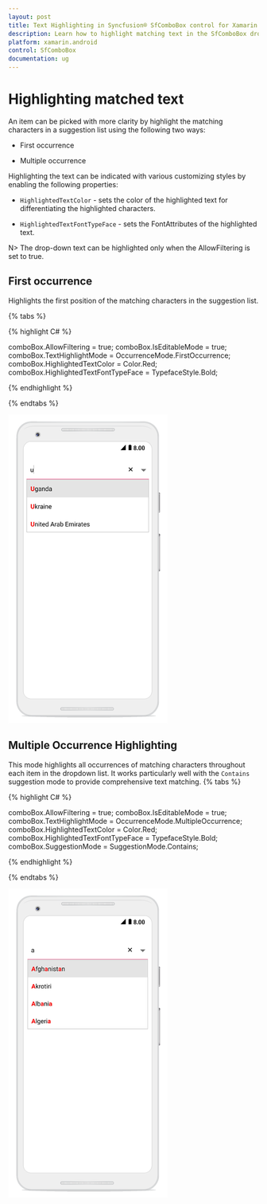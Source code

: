```yaml
---
layout: post
title: Text Highlighting in Syncfusion® SfComboBox control for Xamarin.Android
description: Learn how to highlight matching text in the SfComboBox dropdown list to improve user experience and make item selection more intuitive with customizable highlighting options.
platform: xamarin.android
control: SfComboBox
documentation: ug
---
```


# Highlighting matched text

An item can be picked with more clarity by highlight the matching characters in a suggestion list using the following two ways:

* First occurrence

* Multiple occurrence

Highlighting the text can be indicated with various customizing styles by enabling the following properties:

* `HighlightedTextColor` - sets the color of the highlighted text for differentiating the highlighted characters.

* `HighlightedTextFontTypeFace` - sets the FontAttributes of the highlighted text.

N> The drop-down text can be highlighted only when the AllowFiltering is set to true.

## First occurrence

Highlights the first position of the matching characters in the suggestion list.

{% tabs %}

{% highlight C# %}

comboBox.AllowFiltering = true;
comboBox.IsEditableMode = true;
comboBox.TextHighlightMode = OccurrenceMode.FirstOccurrence;
comboBox.HighlightedTextColor = Color.Red;
comboBox.HighlightedTextFontTypeFace = TypefaceStyle.Bold; 
	 
{% endhighlight %}

{% endtabs %}

![SfComboBox with first occurrence text highlighting](images/FirstOccurrence.png)

## Multiple Occurrence Highlighting

This mode highlights all occurrences of matching characters throughout each item in the dropdown list. It works particularly well with the `Contains` suggestion mode to provide comprehensive text matching.
{% tabs %}

{% highlight C# %}

comboBox.AllowFiltering = true;
comboBox.IsEditableMode = true;
comboBox.TextHighlightMode = OccurrenceMode.MultipleOccurrence;
comboBox.HighlightedTextColor = Color.Red;
comboBox.HighlightedTextFontTypeFace = TypefaceStyle.Bold;
comboBox.SuggestionMode = SuggestionMode.Contains; 
	 
{% endhighlight %}

{% endtabs %}
	
![SfComboBox with multiple occurrence text highlighting](images/MultipleOccurrence.png)

